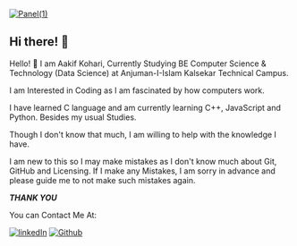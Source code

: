 [![Panel(1)](https://github.com/Aakif-Kohari/Aakif-Kohari/assets/159609181/5c78d383-17f9-4261-83c2-ddc35d8baf93)](https://github.com/Aakif-Kohari)

## Hi there! 👋
Hello! 👋 I am Aakif Kohari,
Currently Studying BE Computer Science & Technology (Data Science)
at Anjuman-I-Islam Kalsekar Technical Campus.

I am Interested in Coding as I am fascinated by how computers work.

I have learned C language and am currently learning C++, JavaScript and Python. Besides my usual Studies.

Though I don't know that much, I am willing to help with the knowledge I have.

I am new to this so I may make mistakes as I don't know much about Git, GitHub and Licensing.
If I make any Mistakes, I am sorry in advance and please guide me to not make such mistakes again.

**_THANK YOU_**

You can Contact Me At:

[![linkedIn](https://github.com/Aakif-Kohari/Aakif-Kohari/assets/159609181/d49830b6-dbdc-4036-b398-76861a06914c)](https://www.linkedin.com/in/aakif-kohari/)
[![Github](https://github.com/Aakif-Kohari/Aakif-Kohari/assets/159609181/829ecfee-2c26-4f89-939f-cf89bbab3823)](https://github.com/Aakif-Kohari)




<!--
Here are some ideas to get you started:

- 🔭 I’m currently working on ...
- 🌱 I’m currently learning ...
- 👯 I’m looking to collaborate on ...
- 🤔 I’m looking for help with ...
- 💬 Ask me about ...
- 📫 How to reach me: ...
- 😄 Pronouns: ...
- ⚡ Fun fact: ...
-->
